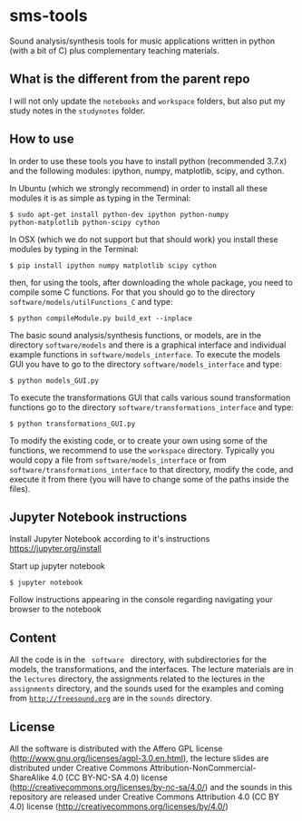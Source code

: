 sms-tools
========= 


Sound analysis/synthesis tools for music applications written in python (with a bit of C) plus complementary teaching materials.



What is the different from the parent repo
---------

I will not only update the `notebooks` and `workspace` folders, but also put my study notes in the `studynotes` folder.


How to use
----------

In order to use these tools you have to install python (recommended 3.7.x) and the following modules: ipython, numpy, matplotlib, scipy, and cython. 

In Ubuntu (which we strongly recommend) in order to install all these modules it is as simple as typing in the Terminal:

<code>$ sudo apt-get install python-dev ipython python-numpy python-matplotlib python-scipy cython</code>

In OSX (which we do not support but that should work) you install these modules by typing in the Terminal:

<code>$ pip install ipython numpy matplotlib scipy cython</code>

then, for using the tools, after downloading the whole package, you need to compile some C functions. For that you should go to the directory <code>software/models/utilFunctions_C</code> and type:</p>

<code>$ python compileModule.py build_ext --inplace </code>

The basic sound analysis/synthesis functions, or models, are in the directory <code>software/models</code> and there is a graphical interface and individual example functions in <code>software/models_interface</code>. To execute the models GUI you have to go to the directory <code>software/models_interface</code> and type: 

<code>$ python models_GUI.py </code>

To execute the transformations GUI that calls various sound transformation functions go to the directory <code>software/transformations_interface</code> and type: 

<code>$ python transformations_GUI.py </code>

To modify the existing code, or to create your own using some of the functions, we recommend to use the <code>workspace</code> directory. Typically you would copy a file from <code>software/models_interface</code> or from <code>software/transformations_interface</code> to that directory, modify the code, and execute it from there (you will have to change some of the paths inside the files). 

Jupyter Notebook instructions
-------

Install Jupyter Notebook according to it's instructions https://jupyter.org/install

Start up jupyter notebook

<code>$ jupyter notebook</code> 

Follow instructions appearing in the console regarding navigating your browser to the notebook

Content
-------

All the code is in the <code> software </code> directory, with subdirectories for the models, the transformations, and the interfaces. The lecture materials are in the <code>lectures</code> directory, the assignments related to the lectures in the  <code>assignments</code> directory, and the sounds used for the examples and coming from <code>http://freesound.org</code> are in the <code>sounds</code> directory.

License
-------
All the software is distributed with the Affero GPL license (http://www.gnu.org/licenses/agpl-3.0.en.html), the lecture slides are distributed under Creative Commons Attribution-NonCommercial-ShareAlike 4.0 (CC BY-NC-SA 4.0) license (http://creativecommons.org/licenses/by-nc-sa/4.0/) and the sounds in this repository are released under Creative Commons Attribution 4.0 (CC BY 4.0) license (http://creativecommons.org/licenses/by/4.0/)

